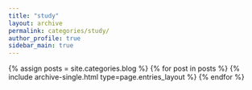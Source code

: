```yaml
---
title: "study"
layout: archive
permalink: categories/study/
author_profile: true
sidebar_main: true
---
```




{% assign posts = site.categories.blog %}
{% for post in posts %} {% include archive-single.html type=page.entries_layout %} {% endfor %}